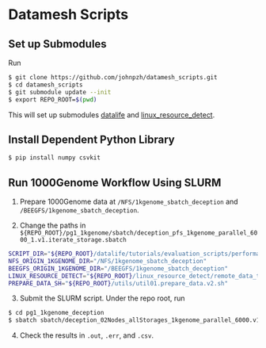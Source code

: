 # Datamesh Scripts

## Set up Submodules
Run
```bash
$ git clone https://github.com/johnpzh/datamesh_scripts.git 
$ cd datamesh_scripts
$ git submodule update --init
$ export REPO_ROOT=$(pwd)
```
This will set up submodules [datalife](https://github.com/pnnl/datalife) and [linux_resource_detect](https://github.com/candiceT233/linux_resource_detect).

## Install Dependent Python Library
```bash
$ pip install numpy csvkit
```

## Run 1000Genome Workflow Using SLURM
1. Prepare 1000Genome data at `/NFS/1kgenome_sbatch_deception` and `/BEEGFS/1kgenome_sbatch_deception`.

2. Change the paths in `${REPO_ROOT}/pg1_1kgenome/sbatch/deception_pfs_1kgenome_parallel_6000_1.v1.iterate_storage.sbatch`
```bash
SCRIPT_DIR="${REPO_ROOT}/datalife/tutorials/evaluation_scripts/performance/1000genome_plot/1000genome_perf_number/1kgenome_bin"
NFS_ORIGIN_1KGENOME_DIR="/NFS/1kgenome_sbatch_deception"
BEEGFS_ORIGIN_1KGENOME_DIR="/BEEGFS/1kgenome_sbatch_deception"
LINUX_RESOURCE_DETECT="${REPO_ROOT}/linux_resource_detect/remote_data_transfer.sh"
PREPARE_DATA_SH="${REPO_ROOT}/utils/util01.prepare_data.v2.sh"
```

3. Submit the SLURM script. Under the repo root, run
```bash
$ cd pg1_1kgenome_deception
$ sbatch sbatch/deception_02Nodes_allStorages_1kgenome_parallel_6000.v1.storage_path.sbatch
```

4. Check the results in `.out`, `.err`, and `.csv`.